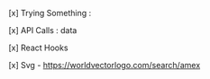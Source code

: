 [x] Trying Something : 

[x] API Calls  : data 

[x] React Hooks 

[x] Svg - https://worldvectorlogo.com/search/amex